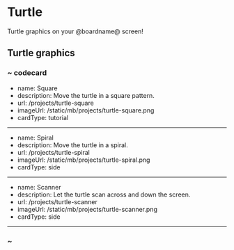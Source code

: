 # Turtle

Turtle graphics on your @boardname@ screen!


## Turtle graphics

### ~ codecard
* name: Square
* description: Move the turtle in a square pattern.
* url: /projects/turtle-square
* imageUrl: /static/mb/projects/turtle-square.png
* cardType: tutorial
---
* name: Spiral
* description: Move the turtle in a spiral.
* url: /projects/turtle-spiral
* imageUrl: /static/mb/projects/turtle-spiral.png
* cardType: side
---
* name: Scanner
* description: Let the turtle scan across and down the screen.
* url: /projects/turtle-scanner
* imageUrl: /static/mb/projects/turtle-scanner.png
* cardType: side
---
### ~
